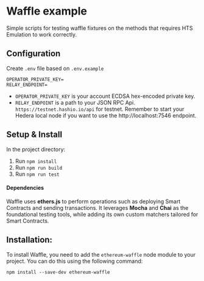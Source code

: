 # Waffle example

Simple scripts for testing waffle fixtures on the methods that requires HTS Emulation to work correctly.

## Configuration

Create `.env` file based on `.env.example`

```
OPERATOR_PRIVATE_KEY=
RELAY_ENDPOINT=
```

 - `OPERATOR_PRIVATE_KEY` is your account ECDSA hex-encoded private key.
 - `RELAY_ENDPOINT` is a path to your JSON RPC Api. `https://testnet.hashio.io/api` for testnet. Remember to start your Hedera local node if you want to use the http://localhost:7546 endpoint.

## Setup & Install

In the project directory:
1. Run `npm install`
2. Run `npm run build`
2. Run `npm run test`

#### Dependencies

Waffle uses **ethers.js** to perform operations such as deploying Smart Contracts and sending transactions. It leverages **Mocha** and **Chai** as the foundational testing tools, while adding its own custom matchers tailored for Smart Contracts.

## Installation:
To install Waffle, you need to add the `ethereum-waffle` node module to your project. You can do this using the following command:

```shell
npm install --save-dev ethereum-waffle
```

